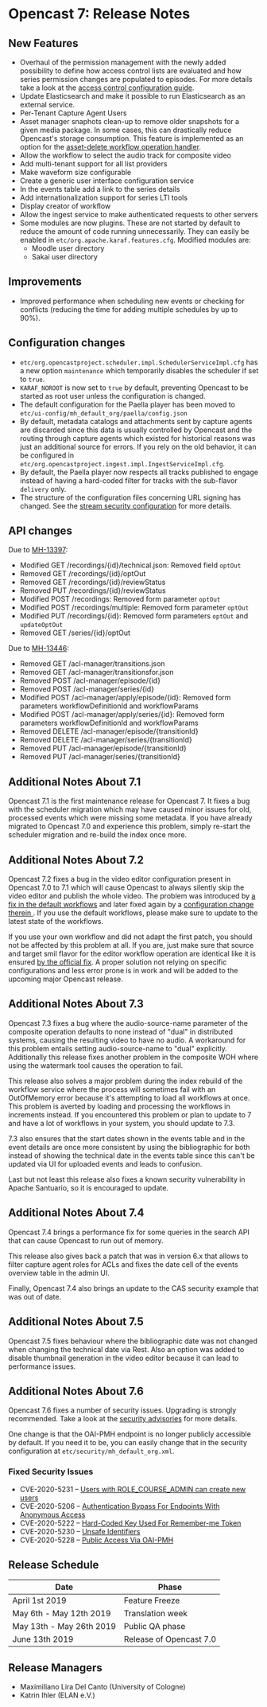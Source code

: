 Opencast 7: Release Notes
=========================

New Features
------------

- Overhaul of the permission management with the newly added possibility to define how access control lists are
  evaluated and how series permission changes are populated to episodes. For more details take a look at the [access
  control configuration guide](configuration/acl.md).
- Update Elasticsearch and make it possible to run Elasticsearch as an external service.
- Per-Tenant Capture Agent Users
- Asset manager snaphots clean-up to remove older snapshots for a given media package. In some cases, this can
  drastically reduce Opencast's storage consumption. This feature is implemented as an option for the
  [asset-delete workflow operation handler](workflowoperationhandlers/asset-delete-woh.md).
- Allow the workflow to select the audio track for composite video
- Add multi-tenant support for all list providers
- Make waveform size configurable
- Create a generic user interface configuration service
- In the events table add a link to the series details
- Add internationalization support for series LTI tools
- Display creator of workflow
- Allow the ingest service to make authenticated requests to other servers
- Some modules are now plugins. These are not started by default to reduce the amount of code running unnecessarily.
  They can easily be enabled in `etc/org.apache.karaf.features.cfg`. Modified modules are:
    - Moodle user directory
    - Sakai user directory

Improvements
------------

- Improved performance when scheduling new events or checking for conflicts (reducing the time for adding
multiple schedules by up to 90%).

Configuration changes
---------------------

- `etc/org.opencastproject.scheduler.impl.SchedulerServiceImpl.cfg` has a new option `maintenance` which temporarily
  disables the scheduler if set to `true`.
- `KARAF_NOROOT` is now set to `true` by default, preventing Opencast to be started as root user unless the
  configuration is changed.
- The default configuration for the Paella player has been moved to `etc/ui-config/mh_default_org/paella/config.json`
- By default, metadata catalogs and attachments sent by capture agents are discarded since this data is usually
  controlled by Opencast and the routing through capture agents which existed for historical reasons was just an
  additional source for errors. If you rely on the old behavior, it can be configured in
  `etc/org.opencastproject.ingest.impl.IngestServiceImpl.cfg`.
- By default, the Paella player now respects all tracks published to engage instead of having a hard-coded filter for
  tracks with the sub-flavor `delivery` only.
- The structure of the configuration files concerning URL signing has changed. See the
[stream security configuration](./configuration/stream-security.md) for more details.

API changes
-----------

Due to [MH-13397](https://opencast.jira.com/browse/MH-13397):

- Modified GET /recordings/{id}/technical.json: Removed field `optOut`
- Removed GET /recordings/{id}/optOut
- Removed GET /recordings/{id}/reviewStatus
- Removed PUT /recordings/{id}/reviewStatus
- Modified POST /recordings: Removed form parameter `optOut`
- Modified POST /recordings/multiple: Removed form parameter `optOut`
- Modified PUT /recordings/{id}: Removed form parameters `optOut` and `updateOptOut`
- Removed GET /series/{id}/optOut

Due to [MH-13446](https://opencast.jira.com/browse/MH-13446):

- Removed GET /acl-manager/transitions.json
- Removed GET /acl-manager/transitionsfor.json
- Removed POST /acl-manager/episode/{id}
- Removed POST /acl-manager/series/{id}
- Modified POST /acl-manager/apply/episode/{id}: Removed form parameters workflowDefinitionId and workflowParams
- Modified POST /acl-manager/apply/series/{id}: Removed form parameters workflowDefinitionId and workflowParams
- Removed DELETE /acl-manager/episode/{transitionId}
- Removed DELETE /acl-manager/series/{transitionId}
- Removed PUT /acl-manager/episode/{transitionId}
- Removed PUT /acl-manager/series/{transitionId}

Additional Notes About 7.1
--------------------------

Opencast 7.1 is the first maintenance release for Opencast 7. It fixes a bug with the scheduler migration which may have
caused minor issues for old, processed events which were missing some metadata. If you have already migrated to
Opencast 7.0 and experience this problem, simply re-start the scheduler migration and re-build the index once more.


Additional Notes About 7.2
--------------------------

Opencast 7.2 fixes a bug in the video editor configuration present in Opencast 7.0 to 7.1 which will cause Opencast to
always silently skip the video editor and publish the whole video. The problem was introduced by [a fix in the default
workflows](https://github.com/opencast/opencast/pull/944) and later fixed again by a [configuration change therein
](https://github.com/opencast/opencast/pull/1013). If you use the default workflows, please make sure to update to the
latest state of the workflows.

If you use your own workflow and did not adapt the first patch, you should not be affected by this problem at all. If
you are, just make sure that source and target smil flavor for the editor workflow operation are identical like it is
ensured [by the official fix](https://github.com/opencast/opencast/pull/1013). A proper solution not relying on specific
configurations and less error prone is in work and will be added to the upcoming major Opencast release.


Additional Notes About 7.3
--------------------------

Opencast 7.3 fixes a bug where the audio-source-name parameter of the composite operation defaults to none instead of
"dual" in distributed systems, causing the resulting video to have no audio. A workaround for this problem entails
setting audio-source-name to "dual" explicitly. Additionally this release fixes another problem in the composite WOH
where using the watermark tool causes the operation to fail.

This release also solves a major problem during the index rebuild of the workflow service where the process will
sometimes fail with an OutOfMemory error because it's attempting to load all workflows at once. This problem is averted
by loading and processing the workflows in increments instead. If you encountered this problem or plan to update to 7
and have a lot of workflows in your system, you should update to 7.3.

7.3 also ensures that the start dates shown in the events table and in the event details are once more consistent by
using the bibliographic for both instead of showing the technical date in the events table since this can't be updated
via UI for uploaded events and leads to confusion.

Last but not least this release also fixes a known security vulnerability in Apache Santuario, so it is encouraged to
update.


Additional Notes About 7.4
--------------------------

Opencast 7.4 brings a performance fix for some queries in the search API that can cause Opencast to run out of memory.

This release also gives back a patch that was in version 6.x that allows to filter capture agent roles for ACLs and
fixes the date cell of the events overview table in the admin UI.

Finally, Opencast 7.4 also brings an update to the CAS security example that was out of date.


Additional Notes About 7.5
--------------------------

Opencast 7.5 fixes behaviour where the bibliographic date was not changed when changing the technical date via Rest.
Also an option was added to disable thumbnail generation in the video editor because it can lead to performance issues.


Additional Notes About 7.6
-------------------------

Opencast 7.6 fixes a number of security issues. Upgrading is strongly recommended.
Take a look at the [security advisories](https://github.com/opencast/opencast/security/advisories) for more details.

One change is that the OAI-PMH endpoint is no longer publicly accessible by default.
If you need it to be, you can easily change that in the security configuration at `etc/security/mh_default_org.xml`.

### Fixed Security Issues

- CVE-2020-5231 – [Users with ROLE\_COURSE\_ADMIN can create new users
  ](https://github.com/opencast/opencast/security/advisories/GHSA-94qw-r73x-j7hg)
- CVE-2020-5206 – [Authentication Bypass For Endpoints With Anonymous Access
  ](https://github.com/opencast/opencast/security/advisories/GHSA-vmm6-w4cf-7f3x)
- CVE-2020-5222 – [Hard-Coded Key Used For Remember-me Token
  ](https://github.com/opencast/opencast/security/advisories/GHSA-mh8g-hprg-8363)
- CVE-2020-5230 – [Unsafe Identifiers
  ](https://github.com/opencast/opencast/security/advisories/GHSA-w29m-fjp4-qhmq)
- CVE-2020-5228 – [Public Access Via OAI-PMH
  ](https://github.com/opencast/opencast/security/advisories/GHSA-6f54-3qr9-pjgj)


Release Schedule
----------------

|Date                         |Phase
|-----------------------------|------------------------------------------
|April 1st 2019               |Feature Freeze
|May 6th - May 12th 2019      |Translation week
|May 13th - May 26th 2019     |Public QA phase
|June 13th 2019               |Release of Opencast 7.0

Release Managers
----------------

- Maximiliano Lira Del Canto (University of Cologne)
- Katrin Ihler (ELAN e.V.)
